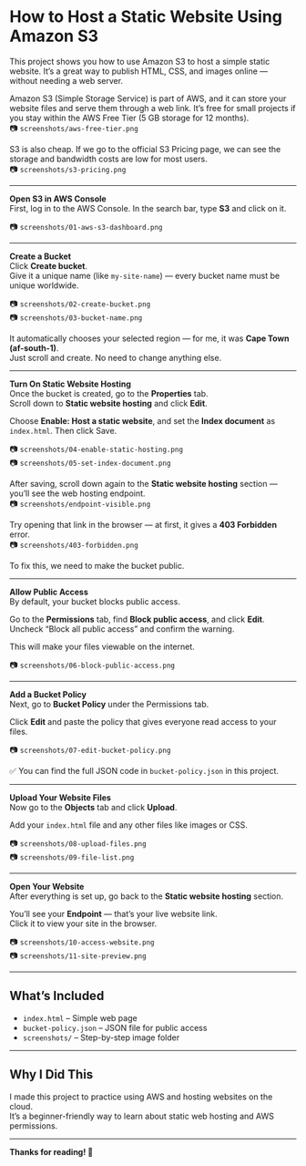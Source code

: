 # How to Host a Static Website Using Amazon S3 

This project shows you how to use Amazon S3 to host a simple static website. It’s a great way to publish HTML, CSS, and images online — without needing a web server.

Amazon S3 (Simple Storage Service) is part of AWS, and it can store your website files and serve them through a web link. It’s free for small projects if you stay within the AWS Free Tier (5 GB storage for 12 months).  
📷 `screenshots/aws-free-tier.png`  

S3 is also cheap. If we go to the official S3 Pricing page, we can see the storage and bandwidth costs are low for most users.  
📷 `screenshots/s3-pricing.png`  

---

**Open S3 in AWS Console**  
First, log in to the AWS Console. In the search bar, type **S3** and click on it.

📷 `screenshots/01-aws-s3-dashboard.png`

---

**Create a Bucket**  
Click **Create bucket**.  
Give it a unique name (like `my-site-name`) — every bucket name must be unique worldwide.  

📷 `screenshots/02-create-bucket.png`  
📷 `screenshots/03-bucket-name.png`

It automatically chooses your selected region — for me, it was **Cape Town (af-south-1)**.  
Just scroll and create. No need to change anything else.

---

**Turn On Static Website Hosting**  
Once the bucket is created, go to the **Properties** tab.  
Scroll down to **Static website hosting** and click **Edit**.  

Choose **Enable: Host a static website**, and set the **Index document** as `index.html`. Then click Save.

📷 `screenshots/04-enable-static-hosting.png`  
📷 `screenshots/05-set-index-document.png`

After saving, scroll down again to the **Static website hosting** section — you’ll see the web hosting endpoint.  
📷 `screenshots/endpoint-visible.png`  

Try opening that link in the browser — at first, it gives a **403 Forbidden** error.  
📷 `screenshots/403-forbidden.png`  

To fix this, we need to make the bucket public.

---

**Allow Public Access**  
By default, your bucket blocks public access.  

Go to the **Permissions** tab, find **Block public access**, and click **Edit**.  
Uncheck “Block all public access” and confirm the warning.  

This will make your files viewable on the internet.

📷 `screenshots/06-block-public-access.png`

---

**Add a Bucket Policy**  
Next, go to **Bucket Policy** under the Permissions tab.  

Click **Edit** and paste the policy that gives everyone read access to your files.  

📷 `screenshots/07-edit-bucket-policy.png`

✅ You can find the full JSON code in `bucket-policy.json` in this project.

---

**Upload Your Website Files**  
Now go to the **Objects** tab and click **Upload**.  

Add your `index.html` file and any other files like images or CSS.

📷 `screenshots/08-upload-files.png`  
📷 `screenshots/09-file-list.png`

---

**Open Your Website**  
After everything is set up, go back to the **Static website hosting** section.  

You’ll see your **Endpoint** — that’s your live website link.  
Click it to view your site in the browser.

📷 `screenshots/10-access-website.png`  
📷 `screenshots/11-site-preview.png`

---

## What’s Included

- `index.html` – Simple web page  
- `bucket-policy.json` – JSON file for public access  
- `screenshots/` – Step-by-step image folder  

---

## Why I Did This

I made this project to practice using AWS and hosting websites on the cloud.  
It’s a beginner-friendly way to learn about static web hosting and AWS permissions.

---

**Thanks for reading! 🙌**
